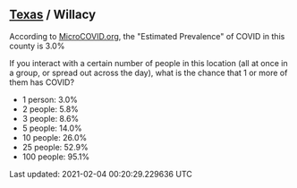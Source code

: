 
## [Texas](/united-states/texas) / Willacy

According to [MicroCOVID.org](http://microcovid.org),
the "Estimated Prevalence" of COVID in this county is 3.0%

If you interact with a certain number of people in this location
(all at once in a group, or spread out across the day), what is the chance that
1 or more of them has COVID?

- 1 person: 3.0%
- 2 people: 5.8%
- 3 people: 8.6%
- 5 people: 14.0%
- 10 people: 26.0%
- 25 people: 52.9%
- 100 people: 95.1%

Last updated: 2021-02-04 00:20:29.229636 UTC
